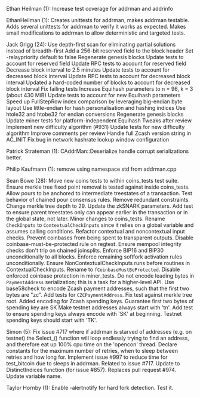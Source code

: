 Ethan Heilman (1):
      Increase test coverage for addrman and addrinfo

EthanHeilman (1):
      Creates unittests for addrman, makes addrman testable. Adds several unittests for addrman to verify it works as expected. Makes small modifications to addrman to allow deterministic and targeted tests.

Jack Grigg (24):
      Use depth-first scan for eliminating partial solutions instead of breadth-first
      Add a 256-bit reserved field to the block header
      Set -relaypriority default to false
      Regenerate genesis blocks
      Update tests to account for reserved field
      Update RPC tests to account for reserved field
      Decrease block interval to 2.5 minutes
      Update tests to account for decreased block interval
      Update RPC tests to account for decreased block interval
      Updated a hard-coded number of blocks to account for decreased block interval
      Fix failing tests
      Increase Equihash parameters to n = 96, k = 3 (about 430 MiB)
      Update tests to account for new Equihash parameters
      Speed up FullStepRow index comparison by leveraging big-endian byte layout
      Use little-endian for hash personalisation and hashing indices
      Use htole32 and htobe32 for endian conversions
      Regenerate genesis blocks
      Update miner tests for platform-independent Equihash
      Tweaks after review
      Implement new difficulty algorithm (#931)
      Update tests for new difficulty algorithm
      Improve comments per review
      Handle full Zcash version string in AC_INIT
      Fix bug in network hashrate lookup window configuration

Patrick Strateman (1):
      CAddrMan::Deserialize handle corrupt serializations better.

Philip Kaufmann (1):
      remove using namespace std from addrman.cpp

Sean Bowe (28):
      Move new coins tests to within coins_tests test suite.
      Ensure merkle tree fixed point removal is tested against inside coins_tests.
      Allow pours to be anchored to intermediate treestates of a transaction.
      Test behavior of chained pour consensus rules.
      Remove redundant constraints.
      Change merkle tree depth to 29.
      Update the zkSNARK parameters.
      Add test to ensure parent treestates only can appear earlier in the transaction or in the global state, not later.
      Minor changes to coins_tests.
      Rename `CheckInputs` to `ContextualCheckInputs` since it relies on a global variable and assumes calling conditions.
      Refactor contextual and noncontextual input checks.
      Prevent coinbases from being spent to transparent outputs.
      Disable coinbase-must-be-protected rule on regtest.
      Ensure mempool integrity checks don't trip on chained joinsplits.
      Enforce BIP16 and BIP30 unconditionally to all blocks.
      Enforce remaining softfork activation rules unconditionally.
      Ensure NonContextualCheckInputs runs before routines in ContextualCheckInputs.
      Rename to `fCoinbaseMustBeProtected`.
      Disable enforced coinbase protection in miner_tests.
      Do not encode leading bytes in `PaymentAddress` serialization; this is a task for a higher-level API.
      Use base58check to encode Zcash payment addresses, such that the first two bytes are "zc".
      Add tests for `CZCPaymentAddress`.
      Fix test against merkle tree root.
      Added encoding for Zcash spending keys.
      Guarantee first two bytes of spending key are SK
      Make testnet addresses always start with 'tn'.
      Add test to ensure spending keys always encode with 'SK' at beginning.
      Testnet spending keys should start with 'TK'.

Simon (5):
      Fix issue #717 where if addrman is starved of addresses (e.g. on testnet) the Select_() function will loop endlessly trying to find an address, and therefore eat up 100% cpu time on the 'opencon' thread.
      Declare constants for the maximum number of retries, when to sleep between retries and how long for.
      Implement issue #997 to reduce time for test_bitcoin due to sleeps in addrman.  Related to issue #717.
      Update to DistinctIndices function (for issue #857). Replaces pull request #974.
      Update variable name.

Taylor Hornby (1):
      Enable -alertnotify for hard fork detection. Test it.

